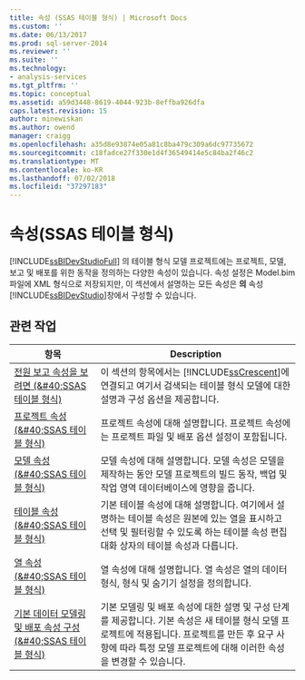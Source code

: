 ```yaml
---
title: 속성 (SSAS 테이블 형식) | Microsoft Docs
ms.custom: ''
ms.date: 06/13/2017
ms.prod: sql-server-2014
ms.reviewer: ''
ms.suite: ''
ms.technology:
- analysis-services
ms.tgt_pltfrm: ''
ms.topic: conceptual
ms.assetid: a59d3448-8619-4044-923b-8effba926dfa
caps.latest.revision: 15
author: minewiskan
ms.author: owend
manager: craigg
ms.openlocfilehash: a35d8e93874e05a81c8ba479c309a6dc97735672
ms.sourcegitcommit: c18fadce27f330e1d4f36549414e5c84ba2f46c2
ms.translationtype: MT
ms.contentlocale: ko-KR
ms.lasthandoff: 07/02/2018
ms.locfileid: "37297183"
---
```

# <a name="properties-ssas-tabular"></a>속성(SSAS 테이블 형식)
  [!INCLUDE[ssBIDevStudioFull](../../includes/ssbidevstudiofull-md.md)] 의 테이블 형식 모델 프로젝트에는 프로젝트, 모델, 보고 및 배포를 위한 동작을 정의하는 다양한 속성이 있습니다. 속성 설정은 Model.bim 파일에 XML 형식으로 저장되지만, 이 섹션에서 설명하는 모든 속성은 **의** 속성 [!INCLUDE[ssBIDevStudio](../../includes/ssbidevstudio-md.md)]창에서 구성할 수 있습니다.  
  
## <a name="related-tasks"></a>관련 작업  
  
|항목|Description|  
|-----------|-----------------|  
|[전원 보고 속성을 보려면 &#40;&AMP;#40;SSAS 테이블 형식&#41;](power-view-reporting-properties-ssas-tabular.md)|이 섹션의 항목에서는 [!INCLUDE[ssCrescent](../../includes/sscrescent-md.md)]에 연결되고 여기서 검색되는 테이블 형식 모델에 대한 설명과 구성 옵션을 제공합니다.|  
|[프로젝트 속성 &#40;&AMP;#40;SSAS 테이블 형식&#41;](project-properties-ssas-tabular.md)|프로젝트 속성에 대해 설명합니다. 프로젝트 속성에는 프로젝트 파일 및 배포 옵션 설정이 포함됩니다.|  
|[모델 속성 &#40;&AMP;#40;SSAS 테이블 형식&#41;](model-properties-ssas-tabular.md)|모델 속성에 대해 설명합니다. 모델 속성은 모델을 제작하는 동안 모델 프로젝트의 빌드 동작, 백업 및 작업 영역 데이터베이스에 영향을 줍니다.|  
|[테이블 속성 &#40;&AMP;#40;SSAS 테이블 형식&#41;](table-properties-ssas-tabular.md)|기본 테이블 속성에 대해 설명합니다. 여기에서 설명하는 테이블 속성은 원본에 있는 열을 표시하고 선택 및 필터링할 수 있도록 하는 테이블 속성 편집 대화 상자의 테이블 속성과 다릅니다.|  
|[열 속성 &#40;&AMP;#40;SSAS 테이블 형식&#41;](column-properties-ssas-tabular.md)|열 속성에 대해 설명합니다. 열 속성은 열의 데이터 형식, 형식 및 숨기기 설정을 정의합니다.|  
|[기본 데이터 모델링 및 배포 속성 구성 &#40;&AMP;#40;SSAS 테이블 형식&#41;](configure-default-data-modeling-and-deployment-properties-ssas-tabular.md)|기본 모델링 및 배포 속성에 대한 설명 및 구성 단계를 제공합니다. 기본 속성은 새 테이블 형식 모델 프로젝트에 적용됩니다. 프로젝트를 만든 후 요구 사항에 따라 특정 모델 프로젝트에 대해 이러한 속성을 변경할 수 있습니다.|  
  
  
